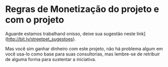 Regras de Monetização do projeto e com o projeto
================================================

Aguarde estamos trabalhand onisso, deixe sua sugestão neste link](http://bit.ly/streetpet_sugestoes).

Mas você sim ganhar dinheiro com este projeto, não há problema algum em você usa-lo como base para suas consultorias, mas lembre-se de retribuir de alguma forma para sustentar a iniciativa.
